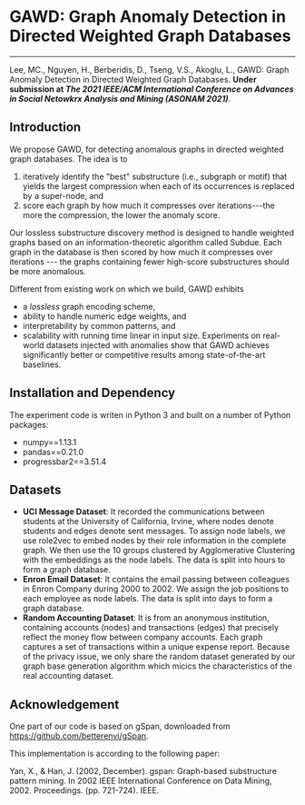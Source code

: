 # GAWD: Graph Anomaly Detection in Directed Weighted Graph Databases

------------

Lee, MC., Nguyen, H., Berberidis, D., Tseng, V.S., Akoglu, L., GAWD: Graph Anomaly Detection in Directed Weighted Graph Databases. **Under submission at *The 2021 IEEE/ACM International Conference on Advances in Social Netowkrx Analysis and Mining (ASONAM 2021)***.

## Introduction
We propose GAWD, for detecting anomalous graphs in directed weighted graph databases. The idea is to
1. iteratively identify the "best" substructure (i.e., subgraph or motif) that yields the largest compression when each of its occurrences is replaced by a super-node, and 
2. score each graph by how much it compresses over iterations---the more the compression, the lower the anomaly score.

Our lossless substructure discovery method is designed to handle weighted graphs based on an information-theoretic algorithm called Subdue.
Each graph in the database is then scored by how much it compresses over iterations --- the graphs containing fewer high-score substructures should be more anomalous. 

Different from existing work on which we build, GAWD exhibits
- a *lossless* graph encoding scheme, 
- ability to handle numeric edge weights, and
- interpretability by common patterns, and
- scalability with running time linear in input size.
Experiments on real-world datasets injected with anomalies show that GAWD achieves significantly better or competitive results among state-of-the-art baselines.

## Installation and Dependency
The experiment code is writen in Python 3 and built on a number of Python packages:
- numpy==1.13.1
- pandas==0.21.0
- progressbar2==3.51.4

## Datasets
- **UCI Message Dataset**: It recorded the communications between students at the University of California, Irvine, where nodes denote students and edges denote sent messages. To assign node labels, we use role2vec to embed nodes by their role information in the complete graph. We then use the 10 groups clustered by Agglomerative Clustering with the embeddings as the node labels. The data is split into hours to form a graph database.
- **Enron Email Dataset**: It contains the email passing between colleagues in Enron Company during 2000 to 2002. We assign the job positions to each employee as node labels. The data is split into days to form a graph database.
- **Random Accounting Dataset**: It is from an anonymous institution, containing accounts (nodes) and transactions (edges) that precisely reflect the money flow between company accounts. Each graph captures a set of transactions within a unique expense report. Because of the privacy issue, we only share the random dataset generated by our graph base generation algorithm which micics the characteristics of the real accounting dataset.

## Acknowledgement
One part of our code is based on gSpan, downloaded from https://github.com/betterenvi/gSpan.

This implementation is according to the following paper:

Yan, X., & Han, J. (2002, December). gspan: Graph-based substructure pattern mining. In 2002 IEEE International Conference on Data Mining, 2002. Proceedings. (pp. 721-724). IEEE.
